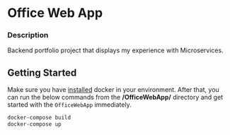 # Office Web App

### Description
Backend portfolio project that displays my experience with Microservices.

## Getting Started

Make sure you have [installed](https://docs.docker.com/docker-for-windows/install/)  docker in your environment. After that, you can run the below commands from the **/OfficeWebApp/** directory and get started with the `OfficeWebApp` immediately.

```powershell
docker-compose build
docker-compose up
```
